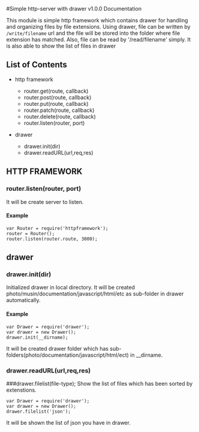 #Simple http-server with drawer v1.0.0 Documentation

This module is simple http framework which contains drawer for handling and organizing files by file extensions. 
Using drawer, file can be written by `/write/filename` url and the file will be stored into the folder where file extension has matched. Also, file can be read by '/read/filename' simply.
It is also able to show the list of files in drawer


## List of Contents
* http framework
  - router.get(route, callback)
  - router.post(route, callback)
  - router.put(route, callback)
  - router.patch(route, callback)
  - router.delete(route, callback)
  - router.listen(router, port)

* drawer
  - drawer.init(dir)
  - drawer.readURL(url,req,res)


## HTTP FRAMEWORK

### router.listen(router, port)
It will be create server to listen.

#### Example
```
var Router = require('httpframework');
router = Router();
router.listen(router.route, 3000);
```


## drawer

### drawer.init(dir)
Initialized drawer in local directory. 
It will be created photo/musin/documentation/javascript/html/etc as sub-folder in drawer automatically.

#### Example
```
var Drawer = require('drawer');
var drawer = new Drawer();
drawer.init(__dirname);
```
It will be created drawer folder which has sub-folders(photo/documentation/javascript/html/ect) in __dirname.

### drawer.readURL(url,req,res)

###drawer.filelist(file-type);
Show the list of files which has been sorted by extenstions. 
```
var Drawer = require('drawer');
var drawer = new Drawer();
drawer.filelist('json');
```
It will be shown the list of json you have in drawer.
